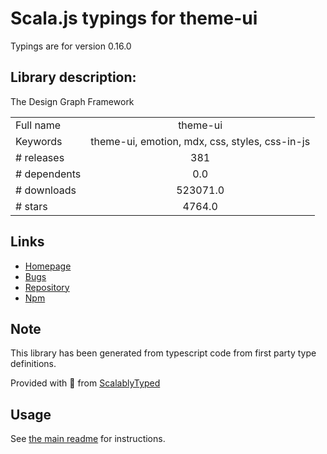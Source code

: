 
# Scala.js typings for theme-ui

Typings are for version 0.16.0

## Library description:
The Design Graph Framework

|                    |                 |
| ------------------ | :-------------: |
| Full name          | theme-ui |
| Keywords           | theme-ui, emotion, mdx, css, styles, css-in-js |
| # releases         | 381 |
| # dependents       | 0.0 |
| # downloads        | 523071.0 |
| # stars            | 4764.0 |

## Links
- [Homepage](https://github.com/system-ui/theme-ui#readme)
- [Bugs](https://github.com/system-ui/theme-ui/issues)
- [Repository](https://github.com/system-ui/theme-ui)
- [Npm](https://www.npmjs.com/package/theme-ui)
    


## Note
This library has been generated from typescript code from first party type definitions.

Provided with :purple_heart: from [ScalablyTyped](https://github.com/oyvindberg/ScalablyTyped)

## Usage
See [the main readme](../../readme.md) for instructions.



